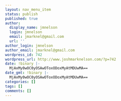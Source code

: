 ```yaml
---
layout: nav_menu_item
status: publish
published: true
author:
  display_name: jmnelson
  login: jmnelson
  email: jmarknel@gmail.com
  url: ''
author_login: jmnelson
author_email: jmarknel@gmail.com
wordpress_id: 742
wordpress_url: http://www.joshmarknelson.com/?p=742
date: !binary |-
  MjAxMy0wOC0yOSAwOToxODoxMyAtMDUwMA==
date_gmt: !binary |-
  MjAxMy0wOC0yOSAwOToxODoxMyAtMDUwMA==
categories: []
tags: []
comments: []
---
```


